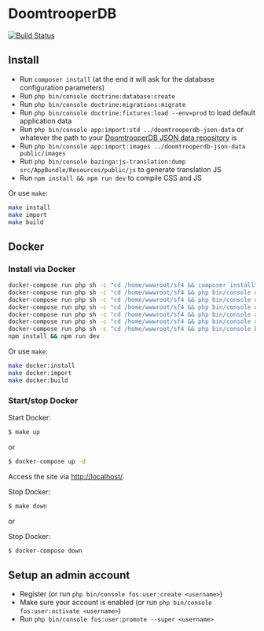 # DoomtrooperDB
[![Build Status](https://api.travis-ci.org/fiskhandlarn/doomtrooperdb.svg?branch=master)](https://travis-ci.org/fiskhandlarn/doomtrooperdb)

## Install
- Run `composer install` (at the end it will ask for the database configuration parameters)
- Run `php bin/console doctrine:database:create`
- Run `php bin/console doctrine:migrations:migrate`
- Run `php bin/console doctrine:fixtures:load --env=prod` to load default application data
- Run `php bin/console app:import:std ../doomtrooperdb-json-data` or whatever the path to your [DoomtrooperDB JSON data repository](https://github.com/fiskhandlarn/doomtrooperdb-json-data) is
- Run `php bin/console app:import:images ../doomtrooperdb-json-data public/images`
- Run `php bin/console bazinga:js-translation:dump src/AppBundle/Resources/public/js` to generate translation JS
- Run `npm install && npm run dev` to compile CSS and JS

Or use `make`:
```bash
make install
make import
make build
```

## Docker

### Install via Docker

```bash
docker-compose run php sh -c "cd /home/wwwroot/sf4 && composer install"
docker-compose run php sh -c "cd /home/wwwroot/sf4 && php bin/console doctrine:database:create"
docker-compose run php sh -c "cd /home/wwwroot/sf4 && php bin/console doctrine:migrations:migrate"
docker-compose run php sh -c "cd /home/wwwroot/sf4 && php bin/console doctrine:fixtures:load --env=prod"
docker-compose run php sh -c "cd /home/wwwroot/sf4 && php bin/console app:import:std doomtrooperdb-json-data"
docker-compose run php sh -c "cd /home/wwwroot/sf4 && php bin/console app:import:images doomtrooperdb-json-data public/images"
docker-compose run php sh -c "cd /home/wwwroot/sf4 && php bin/console bazinga:js-translation:dump src/AppBundle/Resources/public/js"
npm install && npm run dev
```

Or use `make`:
```bash
make docker:install
make docker:import
make docker:build
```

### Start/stop Docker

Start Docker:
```bash
$ make up
```

or

```bash
$ docker-compose up -d
```

Access the site via [http://localhost/](http://localhost/).

Stop Docker:
```bash
$ make down
```

or

Stop Docker:
```bash
$ docker-compose down
```

## Setup an admin account

- Register (or run `php bin/console fos:user:create <username>`)
- Make sure your account is enabled (or run `php bin/console fos:user:activate <username>`)
- Run `php bin/console fos:user:promote --super <username>`
